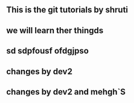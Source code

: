 ## This is the git tutorials by shruti
## we will learn ther thingds
<!-- fuhdodiop sdfoihsdaiopf s   -->
## sd sdpfousf ofdgjpso
## changes by dev2
## changes by dev2  and mehgh`S
